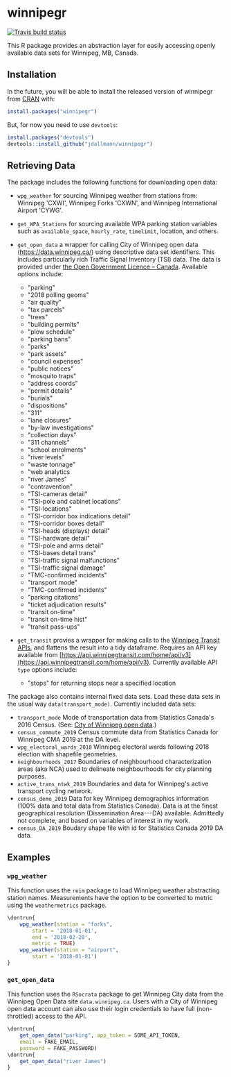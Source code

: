 # winnipegr
[![Travis build status](https://travis-ci.org/jdallmann/winnipegr.svg?branch=master)](https://travis-ci.org/jdallmann/winnipegr) 

This R package provides an abstraction layer for easily accessing openly available data sets for Winnipeg, MB, Canada. 


## Installation

In the future, you will be able to install the released version of winnipegr from [CRAN](https://CRAN.R-project.org) with:

``` r
install.packages("winnipegr")
```

But, for now you need to use `devtools`:
``` r
install.packages("devtools")
devtools::install_github("jdallmann/winnipegr")
```

## Retrieving Data
The package includes the following functions for downloading open data:

- `wpg_weather` for sourcing Winnipeg weather from stations from: Winnipeg 'CXWI', Winnipeg Forks 'CXWN', and Winnipeg International Airport 'CYWG'.
- `get_WPA_Stations` for sourcing available WPA parking station variables such as `available_space`, `hourly_rate`, `timelimit`, location, and others.
- `get_open_data` a wrapper for calling City of Winnipeg open data (https://data.winnipeg.ca/) using descriptive data set identifiers. This includes particularly rich Traffic Signal Inventory (TSI) data. The data is provided under [the Open Government Licence – Canada](https://open.canada.ca/en/open-government-licence-canada). Available options include: 
    + "parking"
    + "2018 polling geoms"
    + "air quality"
    + "tax parcels"
    + "trees"
    + "building permits"
    + "plow schedule" 
    + "parking bans"
    + "parks"
    + "park assets"
    + "council expenses"
    + "public notices"
    + "mosquito traps"
    + "address coords"
    + "permit details"
    + "burials"
    + "dispositions"
    + "311"
    + "lane closures"
    + "by-law investigations"
    + "collection days" 
    + "311 channels"
    + "school enrolments"
    + "river levels"
    + "waste tonnage"
    + "web analytics
    + "river James"
    + "contravention"
    + "TSI-cameras detail"
    + "TSI-pole and cabinet locations"
    + "TSI-locations"
    + "TSI-corridor box indications detail"
    + "TSI-corridor boxes detail"
    + "TSI-heads (displays) detail"
    + "TSI-hardware detail"
    + "TSI-pole and arms detail"
    + "TSI-bases detail trans"
    + "TSI-traffic signal malfunctions"
    + "TSI-traffic signal damage"
    + "TMC-confirmed incidents"
    + "transport mode"
    + "TMC-confirmed incidents"
    + "parking citations" 
    + "ticket adjudication results"
    + "transit on-time"
    + "transit on-time hist"
    + "transit pass-ups"
    
- `get_transit` provies a wrapper for making calls to the [Winnipeg Transit APIs](https://api.winnipegtransit.com/home/api/v3), and flattens the result into a tidy dataframe. Requires an API key available from [https://api.winnipegtransit.com/home/api/v3](https://api.winnipegtransit.com/home/api/v3). Currently available API `type` options include:
    + "stops" for returning stops near a specified location

The package also contains internal fixed data sets. Load these data sets in the usual way `data(transport_mode)`. Currently included data sets:

- `transport_mode` Mode of transportation data from Statistics Canada's 2016 Census. (See: [City of Winnipeg open data](https://dev.socrata.com/foundry/data.winnipeg.ca/ijxa-tybv).)
- `census_commute_2019` Census commute data from Statistics Canada for Winnipeg CMA 2019 at the DA level.
- `wpg_electoral_wards_2018` Winnipeg electoral wards following 2018 election with shapefile geometries.
- `neighbourhoods_2017` Boundaries of neighbourhood characterization areas (aka NCA) used to delineate neighbourhoods for city planning purposes.
- `active_trans_ntwk_2019` Boundaries and data for Winnipeg's active transport cycling network.
- `census_demo_2019` Data for key Winnipeg demographics information (100% data and total data from Statistics Canada). Data is at the finest geographical resolution (Dissemination Area---DA) available. Admittedly not complete, and based on variables of interest in my work.
- `census_DA_2019` Boudary shape file with id for Statistics Canada 2019 DA data.



## Examples
### `wpg_weather`
This function uses the `reim` package to load Winnipeg
weather abstracting station names. Measurements have the option to 
be converted to metric using the `weathermetrics` package.

``` r
\dontrun{
    wpg_weather(station = "forks",
        start = '2018-01-01',
        end = '2018-02-28',
        metric = TRUE)
    wpg_weather(station = "airport",
        start = '2018-01-01')
}
```


### `get_open_data`
This function uses the `RSocrata` package to get Winnipeg
City data from the Winnipeg Open Data site `data.winnipeg.ca`.
Users with a City of Winnipeg open data account can also use their
login credentials to have full (non-throttled) access to the API.
``` r
\dontrun{
    get_open_data("parking", app_token = SOME_API_TOKEN,
    email = FAKE_EMAIL,
    password = FAKE_PASSWORD)
\dontrun{
    get_open_data("river James")
}
```
